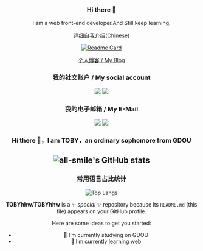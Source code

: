 <div align="center">

### Hi there 👋

I am a web front-end developer.And Still keep learning.

[详细自我介绍(Chinese)](https://blog.shiinafan.top/about/)

<!--
**QingXia-Ela/QingXia-Ela** is a ✨ _special_ ✨ repository because its `README.md` (this file) appears on your GitHub profile.

Here are some ideas to get you started:

- 🔭 I’m currently working on ...
- 🌱 I’m currently learning ...
- 👯 I’m looking to collaborate on ...
- 🤔 I’m looking for help with ...
- 💬 Ask me about ...
- 📫 How to reach me: ...
- 😄 Pronouns: ...
- ⚡ Fun fact: ...
-->

[![Readme Card](https://github-readme-stats-one-bice.vercel.app/api?username=QingXia-Ela&show_icons=true&role=OWNER,ORGANIZATION_MEMBER,COLLABORATOR)](#)

[个人博客 / My Blog](https://blog.shiinafan.top/)

### 我的社交账户 / My social account

[![](https://img.shields.io/badge/Shiinafan-blue?style=flat-square&logo=telegram&logoColor=blue)](https://t.me/Shiinafan)
[![](https://img.shields.io/badge/BiliBili-169fe6?style=flat-square&logo=bilibili&logoColor=white)](https://space.bilibili.com/86894342)

### 我的电子邮箱 / My E-Mail

[![](https://img.shields.io/badge/SparkXiao-@163.com-red?style=flat-square)](mailto:elahere@163.com)
[![](https://img.shields.io/badge/Mashiro-@qq.com-skyblue?style=flat-square)](mailto:3092514593@qq.com)
### Hi there 👋，I am TOBY，an ordinary sophomore from GDOU
![all-smile's GitHub stats](https://github-readme-stats.vercel.app/api?username=TOBYhhw&show_icons=true&theme=tokyonight)
---
### 常用语言占比统计
![Top Langs](https://github-readme-stats.vercel.app/api/top-langs/?username=TOBYhhw&layout=compact&theme=tokyonight)



**TOBYhhw/TOBYhhw** is a ✨ _special_ ✨ repository because its `README.md` (this file) appears on your GitHub profile.

Here are some ideas to get you started:

- 🔭 I’m currently studying on GDOU
- 🌱 I’m currently learning web


